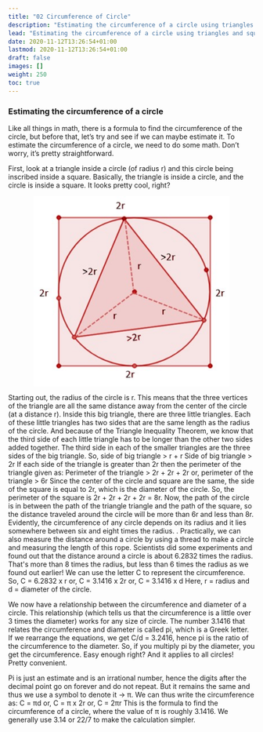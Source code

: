 ```yaml
---
title: "02 Circumference of Circle"
description: "Estimating the circumference of a circle using triangles and squares. The circumference is roughly 6 to 8 times the radius. The formula is C = 2πr."
lead: "Estimating the circumference of a circle using triangles and squares. The circumference is roughly 6 to 8 times the radius. The formula is C = 2πr."
date: 2020-11-12T13:26:54+01:00
lastmod: 2020-11-12T13:26:54+01:00
draft: false
images: []
weight: 250
toc: true
---
```


### Estimating the circumference of a circle

Like all things in math, there is a formula to find the circumference of the circle, but before that, let’s try and see if we can maybe estimate it. To estimate the circumference of a circle, we need to do some math. Don’t worry, it’s pretty straightforward. 

First, look at a triangle inside a circle (of radius r) and this circle being inscribed inside a square. Basically, the triangle is inside a circle, and the circle is inside a square. It looks pretty cool, right? 

<img src="4_4_perimeter_estimation.jpg" width="400" style="display: block; margin: 0 auto;">

Starting out, the radius of the circle is r. This means that the three vertices of the triangle are all the same distance away from the center of the circle (at a distance r). Inside this big triangle, there are three little triangles. Each of these little triangles has two sides that are the same length as the radius of the circle. And because of the Triangle Inequality Theorem, we know that the third side of each little triangle has to be longer than the other two sides added together. The third side in each of the smaller triangles are the three sides of the big triangle. So, side of big triangle > r + r
Side of big triangle > 2r
If each side of the triangle is greater than 2r then the perimeter of the triangle given as:
Perimeter of the triangle > 2r + 2r + 2r 
or, perimeter of the triangle > 6r
Since the center of the circle and square are the same, the side of the square is equal to 2r, which is the diameter of the circle. So, the perimeter of the square is 2r + 2r + 2r + 2r = 8r.
Now, the path of the circle is in between the path of the triangle triangle and the path of the square, so the distance traveled around the circle will be more than 6r and less than 8r.
Evidently, the circumference of any circle depends on its radius and it lies somewhere between six and eight times the radius. . 
Practically, we can also measure the distance around a circle by using a thread to make a circle and measuring the length of this rope. Scientists did some experiments and found out that the distance around a circle is about 6.2832 times the radius. That's more than 8 times the radius, but less than 6 times the radius as we found out earlier! 
We can use the letter C to represent the circumference. 
So, C = 6.2832 x r
or, C = 3.1416 x 2r
or, C = 3.1416 x d 
Here, r = radius and d = diameter of the circle.


We now have a relationship between the circumference and diameter of a circle. This relationship (which tells us that the circumference is a little over 3 times the diameter) works for any size of circle. The number 3.1416 that relates the circumference and diameter is called pi, which is a Greek letter. If we rearrange the equations, we get C/d = 3.2416, hence pi is the ratio of the circumference to the diameter. So, if you multiply pi by the diameter, you get the circumference. Easy enough right? And it applies to all circles! Pretty convenient. 


Pi is just an estimate and is an irrational number, hence the digits after the decimal point go on forever and do not repeat. But it remains the same and thus we use a symbol to denote it -> π. 
We can thus write the circumference as: C = πd
or, C = π x 2r 
or, C = 2πr 
This is the formula to find the circumference of a circle, where the value of π is roughly 3.1416. We generally use 3.14 or 22/7 to make the calculation simpler. 